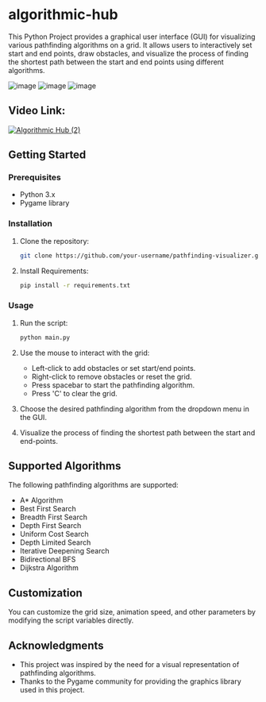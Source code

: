 # algorithmic-hub

This Python Project provides a graphical user interface (GUI) for visualizing various pathfinding algorithms on a grid. It allows users to interactively set start and end points, draw obstacles, and visualize the process of finding the shortest path between the start and end points using different algorithms.

![image](https://github.com/SaadARazzaq/algorithmic-hub/assets/123338307/979d0989-1bb1-4ba9-b1b0-85d357c66adc)
![image](https://github.com/SaadARazzaq/algorithmic-hub/assets/123338307/f8f36f32-32da-4d0c-85d8-01b952cac90d)
![image](https://github.com/SaadARazzaq/algorithmic-hub/assets/123338307/90f4562c-63ed-4b3d-b697-e61242304be8)

## Video Link:

[![Algorithmic Hub (2)](https://github.com/SaadARazzaq/algorithmic-hub/assets/123338307/d2264fc0-dc62-4d4b-99a0-85930d710e91)
](https://youtu.be/eTAAgStW5zE)

## Getting Started

### Prerequisites

- Python 3.x
- Pygame library

### Installation

1. Clone the repository:

    ```bash
    git clone https://github.com/your-username/pathfinding-visualizer.git
    ```

2. Install Requirements:

    ```bash
    pip install -r requirements.txt
    ```

### Usage

1. Run the script:

    ```bash
    python main.py
    ```

2. Use the mouse to interact with the grid:
   - Left-click to add obstacles or set start/end points.
   - Right-click to remove obstacles or reset the grid.
   - Press spacebar to start the pathfinding algorithm.
   - Press 'C' to clear the grid.

3. Choose the desired pathfinding algorithm from the dropdown menu in the GUI.

4. Visualize the process of finding the shortest path between the start and end-points.

## Supported Algorithms

The following pathfinding algorithms are supported:

- A* Algorithm
- Best First Search
- Breadth First Search
- Depth First Search
- Uniform Cost Search
- Depth Limited Search
- Iterative Deepening Search
- Bidirectional BFS
- Dijkstra Algorithm

## Customization

You can customize the grid size, animation speed, and other parameters by modifying the script variables directly.

## Acknowledgments

- This project was inspired by the need for a visual representation of pathfinding algorithms.
- Thanks to the Pygame community for providing the graphics library used in this project.
